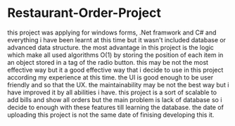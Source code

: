 # Restaurant-Order-Project 
this project was applying for windows forms, .Net framwork and C# and everything i have been learnt at this time but it wasn't included database or advanced data structure.
the most advantage in this project is the logic which make all used algorithms O(1) by storing the position of each item in an object stored in a tag of the radio button.
this may be not the most effective way but it a good effective way that i decide to use in this project according my experience at this time. 
the UI is good enough to be user friendly and so that the UX.
the maintainability may be not the best way but i have improved it by all abilities i have.
this project is a sort of scalable to add bills and show all orders but the main problem is lack of database so i decide to enough with these features till learning the database.
the date of uploading this project is not the same date of finising developing this it.
